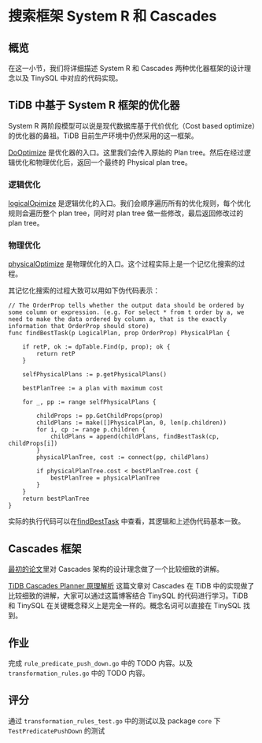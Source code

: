 # 搜索框架 System R 和 Cascades

## 概览

在这一小节，我们将详细描述 System R 和 Cascades 两种优化器框架的设计理念以及 TinySQL 中对应的代码实现。

## TiDB 中基于 System R 框架的优化器

System R 两阶段模型可以说是现代数据库基于代价优化（Cost based optimize）的优化器的鼻祖。TiDB 目前生产环境中仍然采用的这一框架。

[DoOptimize](https://github.com/pingcap-incubator/tinysql/blob/master/planner/core/optimizer.go#L76) 是优化器的入口。这里我们会传入原始的 Plan tree。然后在经过逻辑优化和物理优化后，返回一个最终的 Physical plan tree。

### 逻辑优化

[logicalOpimize](https://github.com/pingcap-incubator/tinysql/blob/master/planner/core/optimizer.go#L95) 是逻辑优化的入口。我们会顺序遍历所有的优化规则，每个优化规则会遍历整个 plan tree，同时对 plan tree 做一些修改，最后返回修改过的 plan tree。

### 物理优化

[physicalOptimize](https://github.com/pingcap-incubator/tinysql/blob/master/planner/core/optimizer.go#L112) 是物理优化的入口。这个过程实际上是一个记忆化搜索的过程。

其记忆化搜索的过程大致可以用如下伪代码表示：

```
// The OrderProp tells whether the output data should be ordered by some column or expression. (e.g. For select * from t order by a, we need to make the data ordered by column a, that is the exactly information that OrderProp should store)
func findBestTask(p LogicalPlan, prop OrderProp) PhysicalPlan {

	if retP, ok := dpTable.Find(p, prop); ok {
		return retP
	}

	selfPhysicalPlans := p.getPhysicalPlans()

	bestPlanTree := a plan with maximum cost

	for _, pp := range selfPhysicalPlans {

		childProps := pp.GetChildProps(prop)
		childPlans := make([]PhysicalPlan, 0, len(p.children))
		for i, cp := range p.children {
			childPlans = append(childPlans, findBestTask(cp, childProps[i])
		}
		physicalPlanTree, cost := connect(pp, childPlans)

		if physicalPlanTree.cost < bestPlanTree.cost {
			bestPlanTree = physicalPlanTree
		}
	}
	return bestPlanTree
}
```

实际的执行代码可以在[findBestTask](https://github.com/pingcap-incubator/tinysql/blob/master/planner/core/find_best_task.go#L95) 中查看，其逻辑和上述伪代码基本一致。

## Cascades 框架

[最初的论文](https://15721.courses.cs.cmu.edu/spring2018/papers/15-optimizer1/graefe-ieee1995.pdf)里对 Cascades 架构的设计理念做了一个比较细致的讲解。

[TiDB Cascades Planner 原理解析](https://pingcap.com/blog-cn/tidb-cascades-planner/) 这篇文章对 Cascades 在 TiDB 中的实现做了比较细致的讲解，大家可以通过这篇博客结合 TinySQL 的代码进行学习。TiDB 和 TinySQL 在关键概念释义上是完全一样的。概念名词可以直接在 TinySQL 找到。

## 作业

完成 `rule_predicate_push_down.go` 中的 TODO 内容。以及 `transformation_rules.go` 中的 TODO 内容。

## 评分

通过 `transformation_rules_test.go` 中的测试以及 package `core` 下 `TestPredicatePushDown` 的测试


